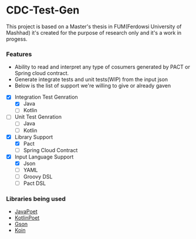 # CDC-Test-Gen
This project is based on a Master's thesis in FUM(Ferdowsi University of Mashhad) it's created for the purpose of research only and it's a work in progess.
### Features
- Ability to read and interpret any type of cosumers generated by PACT or Spring cloud contract.
- Generate integrate tests and unit tests(WIP) from the input json
- Below is the list of support we're willing to give or already gaven
- [x] Integration Test Genration
    - [x] Java 
    - [ ] Kotlin
- [ ] Unit Test Genration
    - [ ] Java 
    - [ ] Kotlin
- [x] Library Support
    - [x] Pact
    - [ ] Spring Cloud Contract
- [x] Input Language Support
    - [x] Json
    - [ ] YAML
    - [ ] Groovy DSL
    - [ ] Pact DSL
### Libraries being used
 - [JavaPoet](https://github.com/square/javapoet)
 - [KotlinPoet](https://square.github.io/kotlinpoet/)
 - [Gson](https://github.com/google/gson)
 - [Koin](https://insert-koin.io/)
